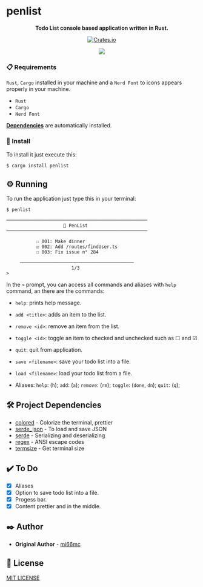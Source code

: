 # penlist

<div align="center">

**Todo List console based application written in Rust.**

[![Crates.io](https://img.shields.io/crates/v/penlist)](https://crates.io/crates/penlist)
</div>
<p align="center">
    <img src="https://imgur.com/nhsVWdG.png"/>
</p>

### 📋 Requirements

`Rust`, `Cargo` installed in your machine and a `Nerd Font` to icons appears properly in your machine.

- `Rust`
- `Cargo`
- `Nerd Font`

**[Dependencies](#-project-dependencies)** are automatically installed.

### 🔧 Install

To install it just execute this:

```
$ cargo install penlist
```

## ⚙️ Running

To run the application just type this in your terminal:

```
$ penlist
```

```
────────────────────────────────────────────────────
                     🐧 PenList
────────────────────────────────────────────────────

           ☐ 001: Make dinner
           ☑ 002: Add /routes/findUser.ts
           ☐ 003: Fix issue n° 284

     ──────────────────────────────────────────
                        1/3
>
```

In the `>` prompt, you can access all commands and aliases with `help` command, an there are the commands:

- `help`: prints help message.
- `add <title>`: adds an item to the list.
- `remove <id>`: remove an item from the list.
- `toggle <id>`: toggle an item to checked and unchecked such as ☐ and ☑
- `quit`: quit from application.
- `save <filename>`: save your todo list into a file.
- `load <filename>`: load your todo list from a file.

- Aliases: `help`: (`h`); `add`: (`a`); `remove`: (`rm`); `toggle`: (`done`, `dn`); `quit`: (`q`);

## 🛠️ Project Dependencies

* [colored](https://crates.io/crates/colored) - Colorize the terminal, prettier
* [serde_json](https://github.com/serde-rs/https://crates.io/crates/serde_json) - To load and save JSON
* [serde](https://crates.io/crates/serde) - Serializing and deserializing
* [regex](https://github.com/rust-lang/regex) - ANSI escape codes
* [termsize](https://crates.io/crates/term_size) - Get terminal size

## ✔️ To Do

- [x] Aliases
- [x] Option to save todo list into a file.
- [x] Progess bar.
- [x] Content prettier and in the middle.

## ✒️ Author

* **Original Author** - [mi66mc](https://github.com/mi66mc)

## 📄 License

[MIT LICENSE](https://github.com/mi66mc/penlist/LICENSE)